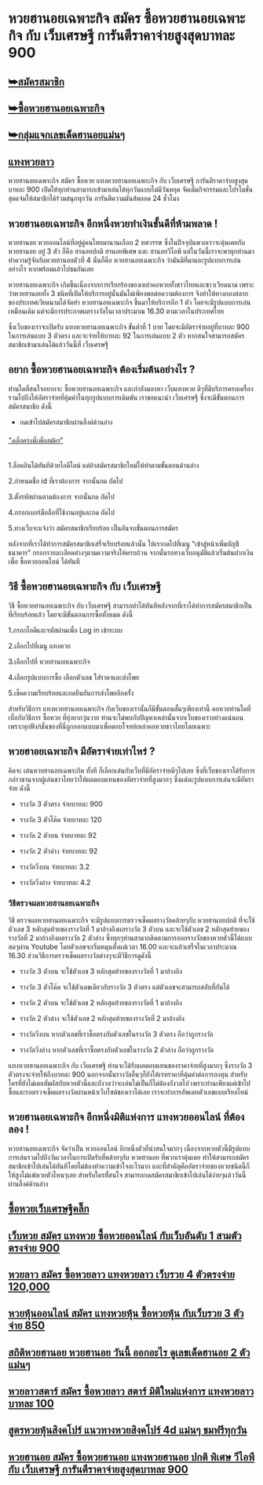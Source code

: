 # หวยฮานอยเฉพาะกิจ สมัคร ซื้อหวยฮานอยเฉพาะกิจ กับ เว็บเศรษฐี การันตีราคาจ่ายสูงสุดบาทละ 900
 
## [➥สมัครสมาชิก](https://www.xn--289-2ll3f3ai1h5d.com/register/@win289_m01)

## [➥ซื้อหวยฮานอยเฉพาะกิจ](https://www.xn--289-2ll3f3ai1h5d.com/register/@win289_m01)

## [➥กลุ่มแจกเลขเด็ดฮานอยแม่นๆ](https://line.me/ti/g2/YGQ_hzE6BcCJyCj3iWqEkaPohShs3NEkX03VzQ?utm_source=invitation&utm_medium=link_copy&utm_campaign=default)
 
## [แทงหวยลาว](https://ruaygod.com/%e0%b8%ab%e0%b8%a7%e0%b8%a2%e0%b8%a5%e0%b8%b2%e0%b8%a7/)

หวยฮานอยเฉพาะกิจ สมัคร ซื้อหวย แทงหวยฮานอยเฉพาะกิจ กับ เว็บเศรษฐี การันตีราคาจ่ายสูงสุดบาทละ 900 เปิดให้ทุกท่านสามารถเข้ามาเล่นได้ทุกวันแบบไม่มีวันหยุด จัดเต็มกิจกรรมและโปรโมชั่นสุดแจ่มให้สมาชิกได้ร่วมสนุกทุกวัน การันตีความมันส์ตลอด 24 ชั่วโมง

## หวยฮานอยเฉพาะกิจ อีกหนึ่งหวยทำเงินชั้นดีที่ห้ามพลาด !

หวยฮานอย หวยออนไลน์ที่อยู่คู่คนไทยมานานเกือบ 2 ทศวรรษ ซึ่งในปัจจุบันพวกเราจะคุ้นเคยกับ หวยฮานอย อยู่ 3 ตัว ก็คือ ฮานอยปกติ ฮานอยพิเศษ และ ฮานอยวีไอพี แต่ในวันนี้เราจะพาทุกท่านมาทำความรู้จักกับหวยฮานอยตัวที่ 4 นั่นก็คือ หวยฮานอยเฉพาะกิจ ว่ามันมีที่มาและรูปแบบการเล่นอย่างไร หากพร้อมแล้วไปชมกันเลย

หวยฮานอยเฉพาะกิจ เกิดขึ้นเนื่องจากการเรียกร้องของเหล่าคอหวยทั้งชาวไทยและชาวเวียดนาม เพราะว่าหวยฮานอยทั้ง 3 ชนิดที่เปิดให้บริการอยู่นั้นมันไม่เพียงพอต่อความต้องการ จึงทำให้ทางกองสลากของประเทศเวียดนามได้จัดทำ หวยฮานอยเฉพาะกิจ ขึ้นมาให้บริการอีก 1 ตัว โดยจะมีรูปแบบการเล่นเหมือนเดิม แต่จะมีการประกาศผลรางวัลในเวลาประมาณ 16.30 ตามเวลาในประเทศไทย

ซึ่งเว็บของเราจะเปิดรับ แทงหวยฮานอยเฉพาะกิจ ขั้นต่ำที่ 1 บาท โดยจะมีอัตราจ่ายอยู่ที่บาทละ 900 ในการเล่นแบบ 3 ตัวตรง และจะจ่ายให้บาทละ 92 ในการเล่นแบบ 2 ตัว หากสนใจสามารถสมัครสมาชิกเข้ามาเล่นได้แล้ววันนี้ที่ เว็บเศรษฐี

## อยาก ซื้อหวยฮานอยเฉพาะกิจ ต้องเริ่มต้นอย่างไร ?

ท่านใดที่สนใจอยากจะ ซื้อหวยฮานอยเฉพาะกิจ และกำลังมองหา เว็บแทงหวย ดีๆที่มีบริการครบเครื่อง รวมไปถึงให้อัตราจ่ายที่คุ้มค่าในทุกรูปแบบการเดิมพัน เราขอแนะนำ เว็บเศรษฐี ซึ่งจะมีขั้นตอนการสมัครสมาชิก ดังนี้

- กดเข้าไปสมัครสมาชิกผ่านลิ้งค์ด้านล่าง

###### ["คลิ๊กตรงนี้เพื่อสมัคร"](https://www.xn--289-2ll3f3ai1h5d.com/register/@win289_m01)

1.ล็อคอินได้ทันทีด้วยไอดีไลน์ แต่ถ้าสมัครสมาชิกใหม่ให้ทำตามขั้นตอนด้านล่าง

2.กำหนดชื่อ id ที่เราต้องการ จากนั้นกด ถัดไป

3.ตั้งรหัสผ่านตามต้องการ จากนั้นกด ถัดไป

4.กรอกเบอร์มือถือที่ใช้งานอยู่และกด ถัดไป

5.ทางเว็บจะแจ้งว่า สมัครสมาชิกเรียบร้อย เป็นอันจบขั้นตอนการสมัคร

หลังจากที่เราได้ทำการสมัครสมาชิกเสร็จเรียบร้อยแล้วนั้น ให้เรากดไปที่เมนู "เข้าสู่หน้าเพิ่มบัญชีธนาคาร" กรอกรายละเอียดต่างๆตามความจริงให้ครบถ้วน จากนั้นรอทางเว็บอนุมัติแล้วเริ่มต้นฝากเงินเพื่อ ซื้อหวยออนไลน์ ได้ทันที

## วิธี ซื้อหวยฮานอยเฉพาะกิจ กับ เว็บเศรษฐี

วิธี ซื้อหวยฮานอยเฉพาะกิจ กับ เว็บเศรษฐี สามารถทำได้ทันทีหลังจากที่เราได้ทำการสมัครสมาชิกเป็นที่เรียบร้อยแล้ว โดยจะมีขั้นตอนการซื้อทั้งหมด ดังนี้

1.กรอกไอดีและรหัสผ่านเพื่อ Log in เข้าระบบ

2.เลือกไปที่เมนู แทงหวย

3.เลือกไปที่ หวยฮานอยเฉพาะกิจ

4.เลือกรูปแบบการซื้อ เลือกตัวเลข ใส่ราคาและส่งโพย

5.เช็คความเรียบร้อยและกดยืนยันการส่งโพยอีกครั้ง

สำหรับวิธีการ แทงหวยฮานอยเฉพาะกิจ กับเว็บของเรานั้นก็มีขั้นตอนสั้นๆเพียงเท่านี้ คอหวยท่านใดที่เบื่อกับวิธีการ ซื้อหวย ที่ยุ่งยากวุ่นวาย ท่านจะไม่พบกับปัญหาเหล่านั้นจากเว็บของเราอย่างแน่นอน เพราะทุกฟังก์ชั่นของที่นี่ถูกออกแบบมาเพื่อตอบโจทย์เหล่าคอหวยชาวไทยโดยเฉพาะ

## หวยฮาอยเฉพาะกิจ มีอัตราจ่ายเท่าไหร่ ?

คิดจะ เล่นหวยฮานอยเฉพาะกิต ทั้งที ก็เลือกเล่นกับเว็บที่มีอัตราจ่ายดีๆไปเลย ซึ่งที่เว็บของเราได้รับการกล่าวขานจากผู้เล่นชาวไทยว่าให้ผลตอบแทนของอัตราจ่ายที่สูงมากๆ ซึ่งแต่ละรูปแบบการเล่นจะมีอัตราจ่าย ดังนี้

- รางวัล 3 ตัวตรง จ่ายบาทละ 900

- รางวัล 3 ตัวโต๊ด จ่ายบาทละ 120

- รางวัล 2 ตัวบน จ่ายบาทละ 92

- รางวัล 2 ตัวล่าง จ่ายบาทละ 92

- รางวัลวิ่งบน จ่ายบาทละ 3.2

- รางวัลวิ่งล่าง จ่ายบาทละ 4.2

### วิธีตรวจผลหวยฮานอยเฉพาะกิจ

วิธี ตรวจผลหวยฮานอยเฉพาะกิจ จะมีรูปแบบการตรวจเช็คผลรางวัลคล้ายๆกับ หวยฮานอยปกติ ที่จะใช้ตัวเลข 3 หลักสุดท้ายของรางวัลที่ 1 มาอ้างอิงผลรางวัล 3 ตัวบน และจะใช้ตัวเลข 2 หลักสุดท้ายของรางวัลที่ 2 มาอ้างอิงผลรางวัล 2 ตัวล่าง ซึ่งทุกๆท่านสามาถติดตามการออกรางวัลของหวยตัวนี้ได้แบบสดๆผ่าน Youtube โดยตัวเลขจะเริ่มหมุนตั้งแต่เวลา 16.00 และจะแล้วเสร็จในเวลาประมาณ 16.30 ส่วนวิธีการตรวจเช็คผลรางวัลต่างๆจะมีวิธีการดูดังนี้

- รางวัล 3 ตัวบน จะใช้ตัวเลข 3 หลักสุดท้ายของรางวัลที่ 1 มาอ้างอิง

- รางวัล 3 ตัวโต๊ด จะใช้ตัวเลขเดียวกับรางวัล 3 ตัวตรง แต่ตัวเลขจะสามารถสลับที่กันได้

- รางวัล 2 ตัวบน จะใช้ตัวเลข 2 หลักสุดท้ายของรางวัลที่ 1 มาอ้างอิง

- รางวัล 2 ตัวล่าง จะใช้ตัวเลข 2 หลักสุดท้ายของรางวัลที่ 2 มาอ้างอิง

- รางวัลวิ่งบน หากตัวเลขที่เราซื้อตรงกับตัวเลขในรางวัล 3 ตัวตรง ถือว่าถูกรางวัล

- รางวัลวิ่งล่าง หากตัวเลขที่เราซื้อตรงกับตัวเลขในรางวัล 2 ตัวล่าง ถือว่าถูกรางวัล

แทงหวยฮานอยเฉพาะกิจ กับ เว็บเศรษฐี ท่านจะได้รับผลตอบแทนของราคาจ่ายที่สูงมากๆ ซึ่งรางวัล 3 ตัวตรงจะจ่ายให้ถึงบาทละ 900 นอกจากนั้นรางวัลอื่นๆก็ยังให้เรทราคาที่คุ้มค่าต่อการลงทุน สำหรับใครที่ยังไม่เคยสัมผัสกับหวยตัวนี้และกังวลว่าจะเล่นไม่เป็นก็ไม่ต้องกังวลไป เพราะท่านเพียงแค่เข้าไปซื้อและรอตรวจเช็คผลรางวัลผ่านหน้าเว็บไซต์ของเราได้เลย เราจะทำการอัพเดทตัวเลขแบบเรียลไทม์

## หวยฮานอยเฉพาะกิจ อีกหนึ่งมิติแห่งการ แทงหวยออนไลน์ ที่ต้องลอง !

หวยฮานอยเฉพาะกิจ จัดว่าเป็น หวยออนไลน์ อีกหนึ่งตัวที่น่าสนใจมากๆ เนื่องจากหวยตัวนี้มีรูปแบบการเล่นรวมไปถึงวันเวลาในการเปิดรับที่คล้ายๆกับ หวยฮานอย ที่พวกเราคุ้นเคย ทำให้สามารถสมัครสมาชิกเข้าไปเล่นได้ทันทีโดยไม่ต้องทำความเข้าใจอะไรมาก และที่สำคัญคืออัตราจ่ายของหวยชนิดนี้ก็ให้สูงไม่แพ้หวยตัวไหนๆเลย สำหรับใครที่่สนใจ สามารถกดสมัครสมาขิกเข้าไปเล่นได้ง่ายๆแล้ววันนี้ผ่านลิ้งค์ด้านล่าง

## [ซื้อหวยเว็บเศรษฐีคลิ๊ก ](https://www.xn--289-2ll3f3ai1h5d.com/register/@win289_m01)

## [เว็บหวย สมัคร แทงหวย ซื้อหวยออนไลน์ กับเว็บอันดับ 1 สามตัวตรงจ่าย 900](https://atom.io/themes/%E0%B9%80%E0%B8%A7%E0%B9%87%E0%B8%9A%E0%B8%AB%E0%B8%A7%E0%B8%A2%20%E0%B8%AA%E0%B8%A1%E0%B8%B1%E0%B8%84%E0%B8%A3%20%E0%B9%81%E0%B8%97%E0%B8%87%E0%B8%AB%E0%B8%A7%E0%B8%A2%20%E0%B8%8B%E0%B8%B7%E0%B9%89%E0%B8%AD%E0%B8%AB%E0%B8%A7%E0%B8%A2%E0%B8%AD%E0%B8%AD%E0%B8%99%E0%B9%84%E0%B8%A5%E0%B8%99%E0%B9%8C%20%E0%B8%81%E0%B8%B1%E0%B8%9A%E0%B9%80%E0%B8%A7%E0%B9%87%E0%B8%9A%E0%B8%AD%E0%B8%B1%E0%B8%99%E0%B8%94%E0%B8%B1%E0%B8%9A%201%20%E0%B8%AA%E0%B8%B2%E0%B8%A1%E0%B8%95%E0%B8%B1%E0%B8%A7%E0%B8%95%E0%B8%A3%E0%B8%87%E0%B8%88%E0%B9%88%E0%B8%B2%E0%B8%A2%20900)

## [หวยลาว สมัคร ซื้อหวยลาว แทงหวยลาว เว็บรวย 4 ตัวตรงจ่าย 120,000](https://atom.io/themes/%E0%B8%AB%E0%B8%A7%E0%B8%A2%E0%B8%A5%E0%B8%B2%E0%B8%A7%20%E0%B8%AA%E0%B8%A1%E0%B8%B1%E0%B8%84%E0%B8%A3%20%E0%B8%8B%E0%B8%B7%E0%B9%89%E0%B8%AD%E0%B8%AB%E0%B8%A7%E0%B8%A2%E0%B8%A5%E0%B8%B2%E0%B8%A7%20%E0%B9%81%E0%B8%97%E0%B8%87%E0%B8%AB%E0%B8%A7%E0%B8%A2%E0%B8%A5%E0%B8%B2%E0%B8%A7%20%E0%B9%80%E0%B8%A7%E0%B9%87%E0%B8%9A%E0%B8%A3%E0%B8%A7%E0%B8%A2%204%20%E0%B8%95%E0%B8%B1%E0%B8%A7%E0%B8%95%E0%B8%A3%E0%B8%87%E0%B8%88%E0%B9%88%E0%B8%B2%E0%B8%A2%20120,000)

## [หวยหุ้นออนไลน์ สมัคร แทงหวยหุ้น ซื้อหวยหุ้น กับเว็บรวย 3 ตัวจ่าย 850](https://atom.io/packages/%E0%B8%AB%E0%B8%A7%E0%B8%A2%E0%B8%AB%E0%B8%B8%E0%B9%89%E0%B8%99%E0%B8%AD%E0%B8%AD%E0%B8%99%E0%B9%84%E0%B8%A5%E0%B8%99%E0%B9%8C%20%E0%B8%AA%E0%B8%A1%E0%B8%B1%E0%B8%84%E0%B8%A3%20%E0%B9%81%E0%B8%97%E0%B8%87%E0%B8%AB%E0%B8%A7%E0%B8%A2%E0%B8%AB%E0%B8%B8%E0%B9%89%E0%B8%99%20%E0%B8%8B%E0%B8%B7%E0%B9%89%E0%B8%AD%E0%B8%AB%E0%B8%A7%E0%B8%A2%E0%B8%AB%E0%B8%B8%E0%B9%89%E0%B8%99%20%E0%B8%81%E0%B8%B1%E0%B8%9A%E0%B9%80%E0%B8%A7%E0%B9%87%E0%B8%9A%E0%B8%A3%E0%B8%A7%E0%B8%A2%203%20%E0%B8%95%E0%B8%B1%E0%B8%A7%E0%B8%88%E0%B9%88%E0%B8%B2%E0%B8%A2%20850)

## [สถิติหวยฮานอย หวยฮานอย วันนี้ ออกอะไร ดูเลขเด็ดฮานอย 2 ตัวแม่นๆ ](https://atom.io/packages/%E0%B8%AA%E0%B8%96%E0%B8%B4%E0%B8%95%E0%B8%B4%E0%B8%AB%E0%B8%A7%E0%B8%A2%E0%B8%AE%E0%B8%B2%E0%B8%99%E0%B8%AD%E0%B8%A2%20%E0%B8%AB%E0%B8%A7%E0%B8%A2%E0%B8%AE%E0%B8%B2%E0%B8%99%E0%B8%AD%E0%B8%A2%20%E0%B8%A7%E0%B8%B1%E0%B8%99%E0%B8%99%E0%B8%B5%E0%B9%89%20%E0%B8%AD%E0%B8%AD%E0%B8%81%E0%B8%AD%E0%B8%B0%E0%B9%84%E0%B8%A3%20%E0%B8%94%E0%B8%B9%E0%B9%80%E0%B8%A5%E0%B8%82%E0%B9%80%E0%B8%94%E0%B9%87%E0%B8%94%E0%B8%AE%E0%B8%B2%E0%B8%99%E0%B8%AD%E0%B8%A2%202%20%E0%B8%95%E0%B8%B1%E0%B8%A7%E0%B9%81%E0%B8%A1%E0%B9%88%E0%B8%99%E0%B9%86)

## [หวยลาวสตาร์ สมัคร ซื้อหวยลาว สตาร์ มิติใหม่แห่งการ แทงหวยลาว บาทละ 100 ](https://atom.io/packages/%E0%B8%AB%E0%B8%A7%E0%B8%A2%E0%B8%A5%E0%B8%B2%E0%B8%A7%E0%B8%AA%E0%B8%95%E0%B8%B2%E0%B8%A3%E0%B9%8C%20%E0%B8%AA%E0%B8%A1%E0%B8%B1%E0%B8%84%E0%B8%A3%20%E0%B8%8B%E0%B8%B7%E0%B9%89%E0%B8%AD%E0%B8%AB%E0%B8%A7%E0%B8%A2%E0%B8%A5%E0%B8%B2%E0%B8%A7%20%E0%B8%AA%E0%B8%95%E0%B8%B2%E0%B8%A3%E0%B9%8C%20%E0%B8%A1%E0%B8%B4%E0%B8%95%E0%B8%B4%E0%B9%83%E0%B8%AB%E0%B8%A1%E0%B9%88%E0%B9%81%E0%B8%AB%E0%B9%88%E0%B8%87%E0%B8%81%E0%B8%B2%E0%B8%A3%20%E0%B9%81%E0%B8%97%E0%B8%87%E0%B8%AB%E0%B8%A7%E0%B8%A2%E0%B8%A5%E0%B8%B2%E0%B8%A7%20%E0%B8%9A%E0%B8%B2%E0%B8%97%E0%B8%A5%E0%B8%B0%20100)

## [สูตรหวยหุ้นสิงคโปร์ แนวทางหวยสิงคโปร์ 4d แม่นๆ ชมฟรีทุกวัน ](https://atom.io/packages/%E0%B8%AA%E0%B8%B9%E0%B8%95%E0%B8%A3%E0%B8%AB%E0%B8%A7%E0%B8%A2%E0%B8%AB%E0%B8%B8%E0%B9%89%E0%B8%99%E0%B8%AA%E0%B8%B4%E0%B8%87%E0%B8%84%E0%B9%82%E0%B8%9B%E0%B8%A3%E0%B9%8C%20%E0%B9%81%E0%B8%99%E0%B8%A7%E0%B8%97%E0%B8%B2%E0%B8%87%E0%B8%AB%E0%B8%A7%E0%B8%A2%E0%B8%AA%E0%B8%B4%E0%B8%87%E0%B8%84%E0%B9%82%E0%B8%9B%E0%B8%A3%E0%B9%8C%204d%20%E0%B9%81%E0%B8%A1%E0%B9%88%E0%B8%99%E0%B9%86%20%E0%B8%8A%E0%B8%A1%E0%B8%9F%E0%B8%A3%E0%B8%B5%E0%B8%97%E0%B8%B8%E0%B8%81%E0%B8%A7%E0%B8%B1%E0%B8%99)

## [หวยฮานอย สมัคร ซื้อหวยฮานอย แทงหวยฮานอย ปกติ พิเศษ วีไอพี กับ เว็บเศรษฐี การันตีราคาจ่ายสูงสุดบาทละ 900](https://atom.io/themes/%E0%B8%AB%E0%B8%A7%E0%B8%A2%E0%B8%AE%E0%B8%B2%E0%B8%99%E0%B8%AD%E0%B8%A2%20%E0%B8%AA%E0%B8%A1%E0%B8%B1%E0%B8%84%E0%B8%A3%20%E0%B8%8B%E0%B8%B7%E0%B9%89%E0%B8%AD%E0%B8%AB%E0%B8%A7%E0%B8%A2%E0%B8%AE%E0%B8%B2%E0%B8%99%E0%B8%AD%E0%B8%A2%20%E0%B9%81%E0%B8%97%E0%B8%87%E0%B8%AB%E0%B8%A7%E0%B8%A2%E0%B8%AE%E0%B8%B2%E0%B8%99%E0%B8%AD%E0%B8%A2%20%E0%B8%9B%E0%B8%81%E0%B8%95%E0%B8%B4%20%E0%B8%9E%E0%B8%B4%E0%B9%80%E0%B8%A8%E0%B8%A9%20%E0%B8%A7%E0%B8%B5%E0%B9%84%E0%B8%AD%E0%B8%9E%E0%B8%B5%20%E0%B8%81%E0%B8%B1%E0%B8%9A%20%E0%B9%80%E0%B8%A7%E0%B9%87%E0%B8%9A%E0%B9%80%E0%B8%A8%E0%B8%A3%E0%B8%A9%E0%B8%90%E0%B8%B5%20%E0%B8%81%E0%B8%B2%E0%B8%A3%E0%B8%B1%E0%B8%99%E0%B8%95%E0%B8%B5%E0%B8%A3%E0%B8%B2%E0%B8%84%E0%B8%B2%E0%B8%88%E0%B9%88%E0%B8%B2%E0%B8%A2%E0%B8%AA%E0%B8%B9%E0%B8%87%E0%B8%AA%E0%B8%B8%E0%B8%94%E0%B8%9A%E0%B8%B2%E0%B8%97%E0%B8%A5%E0%B8%B0%20900)